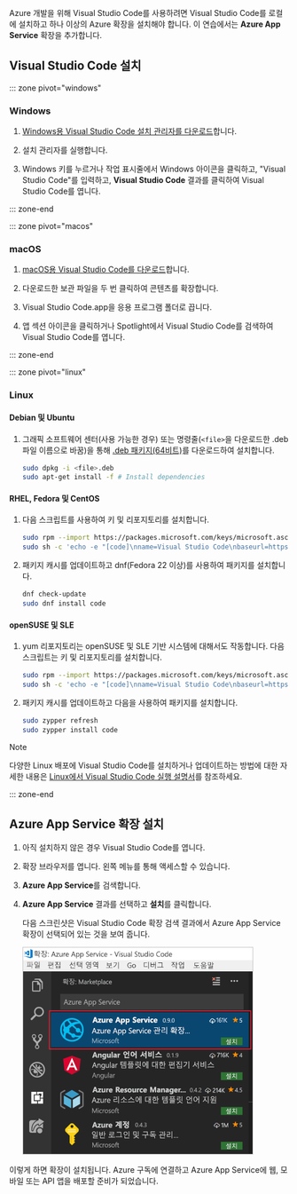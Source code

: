 Azure 개발을 위해 Visual Studio Code를 사용하려면 Visual Studio Code를 로컬에 설치하고 하나 이상의 Azure 확장을 설치해야 합니다. 이 연습에서는 **Azure App Service** 확장을 추가합니다.

## <a name="install-visual-studio-code"></a>Visual Studio Code 설치

::: zone pivot="windows"

### <a name="windows"></a>Windows

1. [Windows용 Visual Studio Code 설치 관리자를 다운로드](https://code.visualstudio.com/)합니다.

1. 설치 관리자를 실행합니다.

1. Windows 키를 누르거나 작업 표시줄에서 Windows 아이콘을 클릭하고, "Visual Studio Code"를 입력하고, **Visual Studio Code** 결과를 클릭하여 Visual Studio Code를 엽니다.

::: zone-end

::: zone pivot="macos"

### <a name="macos"></a>macOS

1. [macOS용 Visual Studio Code를 다운로드](https://code.visualstudio.com/)합니다.

1. 다운로드한 보관 파일을 두 번 클릭하여 콘텐츠를 확장합니다.

1. Visual Studio Code.app을 응용 프로그램 폴더로 끕니다.

1. 앱 섹션 아이콘을 클릭하거나 Spotlight에서 Visual Studio Code를 검색하여 Visual Studio Code를 엽니다.

::: zone-end

::: zone pivot="linux"

### <a name="linux"></a>Linux 

#### <a name="debian-and-ubuntu"></a>Debian 및 Ubuntu

1. 그래픽 소프트웨어 센터(사용 가능한 경우) 또는 명령줄(`<file>`을 다운로드한 .deb 파일 이름으로 바꿈)을 통해 [.deb 패키지(64비트)](https://go.microsoft.com/fwlink/?LinkID=760868)를 다운로드하여 설치합니다.

    ```bash
    sudo dpkg -i <file>.deb
    sudo apt-get install -f # Install dependencies
    ```

#### <a name="rhel-fedora-and-centos"></a>RHEL, Fedora 및 CentOS

1. 다음 스크립트를 사용하여 키 및 리포지토리를 설치합니다.

    ```bash
    sudo rpm --import https://packages.microsoft.com/keys/microsoft.asc
    sudo sh -c 'echo -e "[code]\nname=Visual Studio Code\nbaseurl=https://packages.microsoft.com/yumrepos/vscode\nenabled=1\ngpgcheck=1\ngpgkey=https://packages.microsoft.com/keys/microsoft.asc" > /etc/yum.repos.d/vscode.repo'
    ```

1. 패키지 캐시를 업데이트하고 dnf(Fedora 22 이상)를 사용하여 패키지를 설치합니다.

    ```bash
    dnf check-update
    sudo dnf install code
    ```

#### <a name="opensuse-and-sle"></a>openSUSE 및 SLE

1. yum 리포지토리는 openSUSE 및 SLE 기반 시스템에 대해서도 작동합니다. 다음 스크립트는 키 및 리포지토리를 설치합니다.

    ```bash
    sudo rpm --import https://packages.microsoft.com/keys/microsoft.asc
    sudo sh -c 'echo -e "[code]\nname=Visual Studio Code\nbaseurl=https://packages.microsoft.com/yumrepos/vscode\nenabled=1\ntype=rpm-md\ngpgcheck=1\ngpgkey=https://packages.microsoft.com/keys/microsoft.asc" > /etc/zypp/repos.d/vscode.repo'
    ```

1. 패키지 캐시를 업데이트하고 다음을 사용하여 패키지를 설치합니다.

    ```bash
    sudo zypper refresh
    sudo zypper install code
    ```

> [!NOTE]
> 다양한 Linux 배포에 Visual Studio Code를 설치하거나 업데이트하는 방법에 대한 자세한 내용은 [Linux에서 Visual Studio Code 실행 설명서](https://code.visualstudio.com/docs/setup/linux)를 참조하세요.

::: zone-end

## <a name="install-azure-app-service-extension"></a>Azure App Service 확장 설치

1. 아직 설치하지 않은 경우 Visual Studio Code를 엽니다.

1. 확장 브라우저를 엽니다. 왼쪽 메뉴를 통해 액세스할 수 있습니다.

1. **Azure App Service**를 검색합니다.

1. **Azure App Service** 결과를 선택하고 **설치**를 클릭합니다.

    다음 스크린샷은 Visual Studio Code 확장 검색 결과에서 Azure App Service 확장이 선택되어 있는 것을 보여 줍니다.

    ![검색 결과에 Azure App Service 확장이 강조 표시된 확장 탭을 보여 주는 Visual Studio Code의 스크린샷입니다.](../media/3-install-azure-extension.png)

이렇게 하면 확장이 설치됩니다. Azure 구독에 연결하고 Azure App Service에 웹, 모바일 또는 API 앱을 배포할 준비가 되었습니다.
